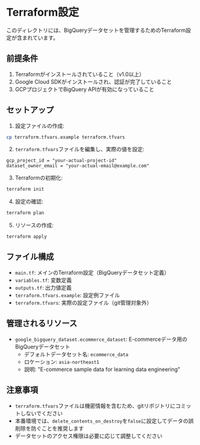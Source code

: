 # Terraform設定

このディレクトリには、BigQueryデータセットを管理するためのTerraform設定が含まれています。

## 前提条件

1. Terraformがインストールされていること（v1.0以上）
2. Google Cloud SDKがインストールされ、認証が完了していること
3. GCPプロジェクトでBigQuery APIが有効になっていること

## セットアップ

1. 設定ファイルの作成:
```bash
cp terraform.tfvars.example terraform.tfvars
```

2. `terraform.tfvars`ファイルを編集し、実際の値を設定:
```
gcp_project_id = "your-actual-project-id"
dataset_owner_email = "your-actual-email@example.com"
```

3. Terraformの初期化:
```bash
terraform init
```

4. 設定の確認:
```bash
terraform plan
```

5. リソースの作成:
```bash
terraform apply
```

## ファイル構成

- `main.tf`: メインのTerraform設定（BigQueryデータセット定義）
- `variables.tf`: 変数定義
- `outputs.tf`: 出力値定義
- `terraform.tfvars.example`: 設定例ファイル
- `terraform.tfvars`: 実際の設定ファイル（git管理対象外）

## 管理されるリソース

- `google_bigquery_dataset.ecommerce_dataset`: E-commerceデータ用のBigQueryデータセット
  - デフォルトデータセット名: `ecommerce_data`
  - ロケーション: `asia-northeast1`
  - 説明: "E-commerce sample data for learning data engineering"

## 注意事項

- `terraform.tfvars`ファイルは機密情報を含むため、gitリポジトリにコミットしないでください
- 本番環境では、`delete_contents_on_destroy`を`false`に設定してデータの誤削除を防ぐことを推奨します
- データセットのアクセス権限は必要に応じて調整してください
